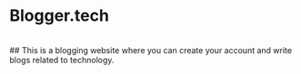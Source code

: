 # Blogger.tech
<br>
## This is a blogging website where you can create your account and write blogs related to technology.
